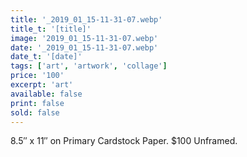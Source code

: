 ```yaml
---
title: '_2019_01_15-11-31-07.webp'
title_t: '[title]'
image: '2019_01_15-11-31-07.webp'
date: '_2019_01_15-11-31-07.webp'
date_t: '[date]'
tags: ['art', 'artwork', 'collage']
price: '100'
excerpt: 'art'
available: false
print: false
sold: false
---
```



8.5″ x 11″ on Primary Cardstock Paper.
$100 Unframed.
